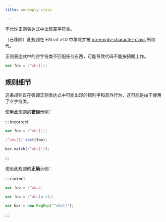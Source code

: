 ```yaml
---
title: no-empty-class

---
```


不允许正则表达式中出现空字符类。

（已移除）此规则在 ESLint v1.0 中移除并被 [no-empty-character-class](no-empty-character-class) 所取代。

正则表达式中的空字符类不匹配任何东西，可能导致代码不能按预期工作。

```js
var foo = /^abc[]/;
```

## 规则细节

这条规则旨在强调正则表达式中可能出现的错别字和意外行为，这可能是由于使用了空字符类。

使用此规则的**错误**示例：

::: incorrect

```js
var foo = /^abc[]/;

/^abc[]/.test(foo);

bar.match(/^abc[]/);
```

:::

使用此规则的**正确**示例：

::: correct

```js
var foo = /^abc/;

var foo = /^abc[a-z]/;

var bar = new RegExp("^abc[]");
```

:::
